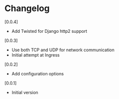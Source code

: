 # Changelog

[0.0.4]

- Add Twisted for Django http2 support

[0.0.3]

- Use both TCP and UDP for network communication
- Initial attempt at Ingress

[0.0.2]

- Add configuration options

[0.0.1]

- Initial version
